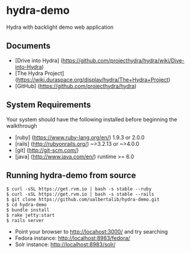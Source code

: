 # hydra-demo
Hydra with backlight demo web application

## Documents
+ [Drive into Hydra] (https://github.com/projecthydra/hydra/wiki/Dive-into-Hydra)
+ [The Hydra Project] (https://wiki.duraspace.org/display/hydra/The+Hydra+Project)
+ [GitHub] (https://github.com/projecthydra/hydra)

## System Requirements
Your system should have the following installed before beginning the walkthrough
+ [ruby] (https://www.ruby-lang.org/en/) 1.9.3 or 2.0.0
+ [rails] (http://rubyonrails.org/) ~>3.2.13 or ~>4.0.0
+ [git] (http://git-scm.com/)
+ [java] (http://www.java.com/en/) runtime >= 6.0

## Running hydra-demo from source

```shell
$ curl -sSL https://get.rvm.io | bash -s stable --ruby
$ curl -sSL https://get.rvm.io | bash -s stable --rails
$ git clone https://github.com/ualbertalib/hydra-demo.git
$ cd hydra-demo
$ bundle install
$ rake jetty:start
$ rails server
```

+ Point your browser to <http://locahost:3000/> and try searching
+ Fedora instance: <http://localhost:8983/fedora/>
+ Solr instance: <http://localhost:8983/solr/>
